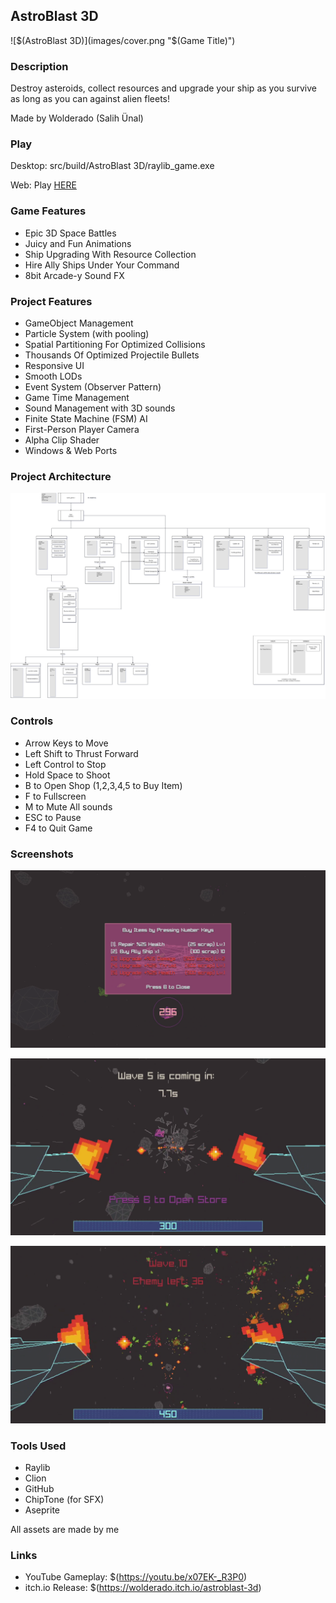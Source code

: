 ## AstroBlast 3D

![$(AstroBlast 3D)](images/cover.png "$(Game Title)")

### Description

Destroy asteroids, collect resources and upgrade your ship as you survive as long as you can against alien fleets!

Made by Wolderado (Salih Ünal)

### Play

Desktop: src/build/AstroBlast 3D/raylib_game.exe

Web: Play [HERE](https://wolderado.itch.io/astroblast-3d)

### Game Features

 - Epic 3D Space Battles
 - Juicy and Fun Animations
 - Ship Upgrading With Resource Collection
 - Hire Ally Ships Under Your Command
 - 8bit Arcade-y Sound FX
 
### Project Features

 - GameObject Management
 - Particle System (with pooling)
 - Spatial Partitioning For Optimized Collisions
 - Thousands Of Optimized Projectile Bullets
 - Responsive UI
 - Smooth LODs
 - Event System (Observer Pattern)
 - Game Time Management
 - Sound Management with 3D sounds
 - Finite State Machine (FSM) AI
 - First-Person Player Camera
 - Alpha Clip Shader
 - Windows & Web Ports
 
### Project Architecture

![alt text](images/ProjectArchitecture.png)

### Controls

 - Arrow Keys to Move
 - Left Shift to Thrust Forward
 - Left Control to Stop
 - Hold Space to Shoot
 - B to Open Shop (1,2,3,4,5 to Buy Item)
 - F to Fullscreen
 - M to Mute All sounds
 - ESC to Pause
 - F4 to Quit Game

### Screenshots

![alt text](images/ss1.png)

![alt text](images/ss2.png)

![alt text](images/ss3.png)

 
### Tools Used

 - Raylib
 - Clion
 - GitHub
 - ChipTone (for SFX)
 - Aseprite
 
 All assets are made by me

### Links

 - YouTube Gameplay: $(https://youtu.be/x07EK-_R3P0)
 - itch.io Release: $(https://wolderado.itch.io/astroblast-3d)
